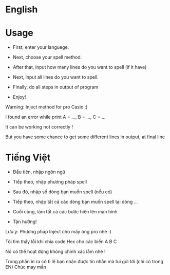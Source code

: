 # English
# Usage
* First, enter your languege.

* Next, choose your spell method.

* After that, input how many lines do you want to spell (if it have)

* Next, input all lines do you want to spell.

* Finally, do all steps in output of program

* Enjoy!

Warning: Inject method for pro Casio :)

I found an error while print A = ..., B = ..., C = ...

It can be working not correctly !

But you have some chance to get some different lines in output, at final line

# Tiếng Việt

* Đầu tiên, nhập ngôn ngữ

* Tiếp theo, nhập phương pháp spell

* Sau đó, nhập số dòng bạn muốn spell (nếu có)

* Tiếp theo, nhập tất cả các dòng bạn muốn spell tại dòng ...

* Cuối cùng, làm tất cả các bước hiện lên màn hình

* Tận hưởng!

Lưu ý: Phương pháp Inject cho mấy ông pro nhé :)

Tôi tìm thấy lỗi khi chia code Hex cho các biến A B C

Nó có thể hoạt động không chính xác lắm nhé !

Trong phần in ra có tỉ lệ bạn nhận được tin nhắn mà tui gửi tới (chỉ có trong EN) Chúc may mắn
